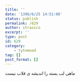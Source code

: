 ```yaml
---
title: ''
date: '1396/6/25 14:51:00'
status: publish
permalink: /629
author: straxico
excerpt: ''
type: post
id: 629
category:
    - tytomood
tag: []
post_format: []
---
```

ماهی لب بسته را اندیشه ی قلاب نیست